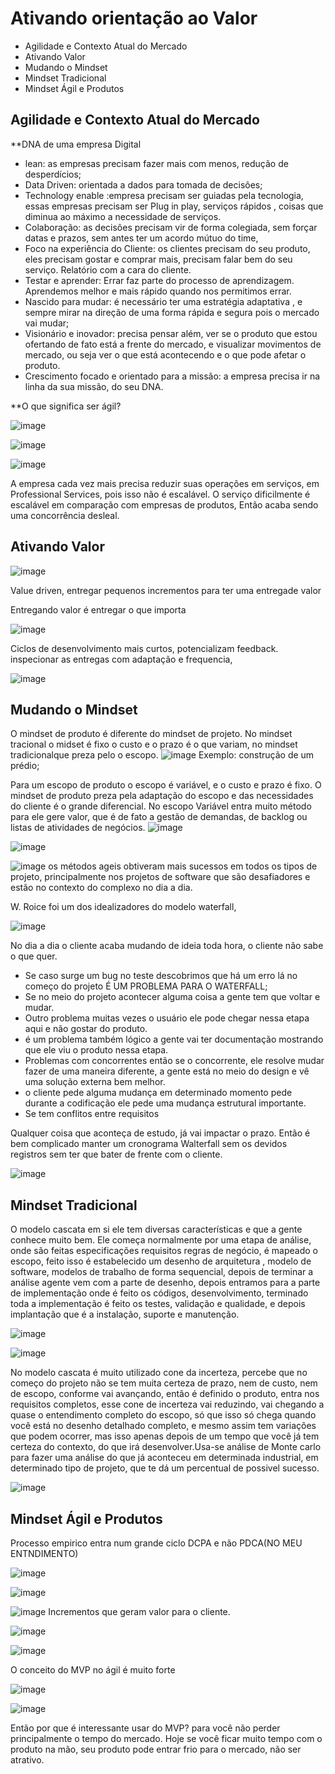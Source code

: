 # Ativando orientação ao Valor

- Agilidade e Contexto Atual do Mercado
-  Ativando Valor
-  Mudando o Mindset
-  Mindset Tradicional
- Mindset Ágil e Produtos

## Agilidade e Contexto Atual do Mercado

**DNA de uma empresa Digital

- lean: as empresas precisam fazer mais com menos, redução de desperdícios;
- Data Driven: orientada a dados para tomada de decisões;
- Technology enable :empresa precisam ser guiadas pela tecnologia, essas empresas precisam ser Plug in play, serviços rápidos , coisas que diminua ao máximo a necessidade de serviços.
- Colaboração: as decisões precisam vir de forma colegiada, sem forçar datas e prazos, sem antes ter um acordo mútuo do time, 
- Foco na experiência do Cliente: os clientes precisam do seu produto, eles precisam gostar e comprar mais, precisam falar bem do seu serviço. Relatório com a cara do cliente.
- Testar e aprender: Errar faz parte do processo de aprendizagem. Aprendemos melhor e mais rápido quando nos permitimos errar. 
- Nascido para mudar: é necessário ter uma estratégia adaptativa , e sempre mirar na direção de uma forma rápida  e segura pois o mercado vai mudar;
- Visionário e inovador: precisa pensar além, ver se o produto que estou ofertando de fato está a frente do mercado, e visualizar movimentos de mercado, ou seja ver o que está acontecendo e o que pode afetar o produto.
- Crescimento focado e orientado para a missão: a empresa precisa ir na linha da sua missão, do seu DNA. 


**O que significa ser ágil?

![image](https://user-images.githubusercontent.com/52088444/235159140-44c7be3b-a8d9-4205-bc1c-bc29dcae9846.png)

![image](https://user-images.githubusercontent.com/52088444/235159229-c9c4337e-4e13-4967-9193-174446b992e6.png)

![image](https://user-images.githubusercontent.com/52088444/235159290-7435f892-744f-4a6c-a5c5-386141a7f64a.png)

A empresa cada vez mais precisa reduzir suas operações em serviços, em Professional Services, pois isso não é escalável. O serviço dificilmente é escalável em comparação com empresas de produtos, Então acaba sendo uma concorrência desleal.

## Ativando Valor

![image](https://user-images.githubusercontent.com/52088444/235160211-35ef4652-37cd-4d8c-aff1-1d519c1b512d.png)

Value driven, entregar pequenos incrementos para ter uma entregade valor

Entregando valor é entregar o que importa

![image](https://user-images.githubusercontent.com/52088444/235160635-ada5cde5-27c6-469d-974c-34fe59605a95.png)

Ciclos de desenvolvimento mais curtos, potencializam feedback. inspecionar as entregas com adaptação e frequencia, 

![image](https://user-images.githubusercontent.com/52088444/235161056-74e0200f-055e-4034-8378-3bc529913668.png)


## Mudando o Mindset

O mindset de produto é diferente do mindset de projeto.
No mindset tracional o midset é fixo o custo e o prazo é o que variam, no mindset tradicionalque preza pelo o escopo.
![image](https://user-images.githubusercontent.com/52088444/235161704-b215db81-eaa9-4329-bac6-8672810d1aea.png)
Exemplo: construção de um prédio;

Para um escopo de produto o escopo é variável, e o custo e prazo é fixo. O mindset de produto preza pela adaptação do escopo e das necessidades do cliente é o grande diferencial.  No escopo Variável entra muito método para ele gere valor, que é de fato a gestão de demandas, de backlog ou listas de atividades de negócios.
![image](https://user-images.githubusercontent.com/52088444/235162194-24bf9b12-f214-4dab-b5e6-f9c0334b01b9.png)


![image](https://user-images.githubusercontent.com/52088444/235162337-63a84bee-5131-447f-9c74-ac93e4fa477f.png)

![image](https://user-images.githubusercontent.com/52088444/235164299-5250c56e-4482-411e-a283-4dacaa075d24.png)
os métodos ageis obtiveram mais sucessos em todos os tipos de projeto, principalmente nos projetos de software que são desafiadores e estão no contexto do complexo no dia a dia.

W. Roice foi um dos idealizadores do modelo waterfall,

![image](https://user-images.githubusercontent.com/52088444/235165097-eaaa165c-16fb-4fa7-a302-2bf6864ab469.png)

No dia a dia o cliente acaba mudando de ideia toda hora, o cliente não sabe o que quer. 
- Se caso surge um bug no teste descobrimos que há um erro lá no começo do projeto É UM PROBLEMA PARA O WATERFALL;
- Se no meio do projeto acontecer alguma coisa a gente tem que voltar e mudar.
- Outro problema muitas vezes o usuário ele pode chegar nessa etapa aqui e não gostar do produto.
- é um problema também lógico a gente vai ter documentação mostrando que ele viu o produto nessa etapa.
- Problemas com concorrentes então se o concorrente, ele resolve mudar fazer de uma maneira diferente, a gente está no meio do design  e vê uma solução externa bem melhor.
- o cliente pede alguma mudança em determinado momento pede durante a codificação ele pede uma mudança estrutural importante.
- Se tem conflitos entre requisitos

Qualquer coisa que aconteça de estudo,  já vai impactar o prazo. Então é bem complicado manter um cronograma Walterfall sem os devidos registros sem ter que bater de frente com o cliente.

![image](https://user-images.githubusercontent.com/52088444/235166057-8a0000b0-eace-4d10-b438-5896764d0390.png)

##  Mindset Tradicional

O modelo cascata em si ele tem diversas características e que a gente conhece muito bem. Ele começa normalmente por uma etapa de análise, onde são feitas especificações requisitos regras de negócio, é mapeado o escopo, feito isso é estabelecido um desenho de arquitetura , modelo de software, modelos de trabalho de forma sequencial, depois de terminar a análise agente vem  com a parte de desenho, depois entramos para a parte de implementação onde é feito os códigos, desenvolvimento, terminado toda a implementação é feito os testes, validação e qualidade, e depois implantação que é a instalação, suporte e manutenção.


![image](https://user-images.githubusercontent.com/52088444/235167689-cd252931-2d0b-4185-866a-1a4d4e64ff28.png)

![image](https://user-images.githubusercontent.com/52088444/235167894-997a9742-7ba1-4f4e-956a-fd1129ae3788.png)


No  modelo cascata é muito utilizado cone da incerteza, percebe que no começo do projeto não se tem muita certeza de prazo, nem de custo, nem de escopo,
conforme vai avançando, então é definido o produto, entra nos requisitos completos, esse cone de incerteza vai reduzindo, vai chegando a quase o entendimento completo do escopo, só que isso só chega quando você está no desenho detalhado completo, e mesmo assim  tem variações que podem ocorrer, mas isso apenas depois de um tempo que você já tem certeza do contexto, do que irá desenvolver.Usa-se análise de Monte carlo para fazer uma análise do que já aconteceu em determinada industrial, em determinado tipo de projeto, que te dá um percentual de possivel sucesso.

![image](https://user-images.githubusercontent.com/52088444/235169571-e1d76ed4-660d-45f0-bf00-420d28195dda.png)


## Mindset Ágil e Produtos

Processo empirico entra num grande ciclo DCPA e não PDCA(NO MEU ENTNDIMENTO)

![image](https://user-images.githubusercontent.com/52088444/235169965-2579c0e9-6f96-47dd-aceb-53238d644f25.png)

![image](https://user-images.githubusercontent.com/52088444/235170100-ff8a3484-459b-487d-b5ea-d03396d14838.png)

![image](https://user-images.githubusercontent.com/52088444/235170185-6c947d6c-954f-47b5-9f23-d1a002b60f2f.png)
Incrementos que geram valor para o cliente.

![image](https://user-images.githubusercontent.com/52088444/235170392-34aad600-a32a-4da4-8604-09f87939bd8b.png)

![image](https://user-images.githubusercontent.com/52088444/235170585-ee53fb33-cead-4513-b93e-fdf61e32b861.png)

O conceito do MVP no ágil é muito forte

![image](https://user-images.githubusercontent.com/52088444/235170740-417a3859-5566-4417-9320-19dfdbe80ddc.png)

![image](https://user-images.githubusercontent.com/52088444/235171089-1e6a220d-c9fd-4c29-9a20-4c3c00ab14e3.png)


Então por que é interessante usar do MVP? para você não perder principalmente o tempo do mercado. Hoje se você ficar muito tempo com o produto na mão, seu produto pode entrar frio para o mercado, não ser atrativo.






























